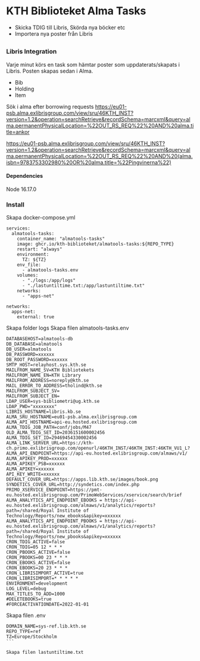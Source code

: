 # KTH Biblioteket Alma Tasks
- Skicka TDIG till Libris, Skörda nya böcker etc
- Importera nya poster från Libris

##

### Libris Integration

Varje minut körs en task som hämtar poster som uppdaterats/skapats i Libris.
Posten skapas sedan i Alma.
 - Bib
 - Holding
 - Item


Sök i alma efter borrowing requests
https://eu01-psb.alma.exlibrisgroup.com/view/sru/46KTH_INST?version=1.2&operation=searchRetrieve&recordSchema=marcxml&query=alma.permanentPhysicalLocation=%22OUT_RS_REQ%22%20AND%20alma.title=ankor

https://eu01-psb.alma.exlibrisgroup.com/view/sru/46KTH_INST?version=1.2&operation=searchRetrieve&recordSchema=marcxml&query=alma.permanentPhysicalLocation=%22OUT_RS_REQ%22%20AND%20(alma.isbn=9783753302980%20OR%20alma.title=%22Pingvinerna%22)



#### Dependencies

Node 16.17.0

### Install
Skapa docker-compose.yml
```
services:
  almatools-tasks:
    container_name: "almatools-tasks"
    image: ghcr.io/kth-biblioteket/almatools-tasks:${REPO_TYPE}
    restart: "always"
    environment:
      TZ: ${TZ}
    env_file:
      - almatools-tasks.env
    volumes:
      - "./logs:/app/logs"
      - "./lastuntiltime.txt:/app/lastuntiltime.txt"
    networks:
      - "apps-net"

networks:
  apps-net:
    external: true
```

Skapa folder logs
Skapa filen almatools-tasks.env
````
DATABASEHOST=almatools-db
DB_DATABASE=almatools
DB_USER=almatools
DB_PASSWORD=xxxxxx
DB_ROOT_PASSWORD=xxxxxx
SMTP_HOST=relayhost.sys.kth.se
MAILFROM_NAME_SV=KTH Bibliotekets
MAILFROM_NAME_EN=KTH Library
MAILFROM_ADDRESS=noreply@kth.se
MAIL_ERROR_TO_ADDRESS=tholind@kth.se
MAILFROM_SUBJECT_SV=
MAILFROM_SUBJECT_EN=
LDAP_USER=sys-bibliometri@ug.kth.se
LDAP_PWD="xxxxxxxx"
LIBRIS_HOSTNAME=libris.kb.se
ALMA_SRU_HOSTNAME=eu01-psb.alma.exlibrisgroup.com
ALMA_API_HOSTNAME=api-eu.hosted.exlibrisgroup.com
ALMA_TDIG_JOB_PATH=conf/jobs/M47
OLD_ALMA_TDIG_SET_ID=2036151600002456
ALMA_TDIG_SET_ID=29469454330002456
ALMA_LINK_SERVER_URL=https://kth-ch.primo.exlibrisgroup.com/openurl/46KTH_INST/46KTH_INST:46KTH_VU1_L?
ALMA_API_ENDPOINT=https://api-eu.hosted.exlibrisgroup.com/almaws/v1/
ALMA_APIKEY_PROD=xxxxxx
ALMA_APIKEY_PSB=xxxxxx
ALMA_APIKEY=xxxxxx
API_KEY_WRITE=xxxxxx
DEFAULT_COVER_URL=https://apps.lib.kth.se/images/book.png
SYNDETICS_COVER_URL=http://syndetics.com/index.php
PRIMO_XSERVICE_ENDPOINT=https://pmt-eu.hosted.exlibrisgroup.com/PrimoWebServices/xservice/search/brief
ALMA_ANALYTICS_API_ENDPOINT_EBOOKS = https://api-eu.hosted.exlibrisgroup.com/almaws/v1/analytics/reports?path=/shared/Royal Institute of Technology/Reports/new_ebooks&apikey=xxxxxx
ALMA_ANALYTICS_API_ENDPOINT_PBOOKS = https://api-eu.hosted.exlibrisgroup.com/almaws/v1/analytics/reports?path=/shared/Royal Institute of Technology/Reports/new_pbooks&apikey=xxxxxx
CRON_TDIG_ACTIVE=false
CRON_TDIG=05 12 * * *
CRON_PBOOKS_ACTIVE=false
CRON_PBOOKS=00 23 * * *
CRON_EBOOKS_ACTIVE=false
CRON_EBOOKS=20 23 * * *
CRON_LIBRISIMPORT_ACTIVE=true
CRON_LIBRISIMPORT=* * * * *
ENVIRONMENT=development
LOG_LEVEL=debug
MAX_TITLES_TO_ADD=1000
#DELETEBOOKS=true
#FORCEACTIVATIONDATE=2022-01-01
````

Skapa filen .env
````
DOMAIN_NAME=sys-ref.lib.kth.se
REPO_TYPE=ref
TZ=Europe/Stockholm
```

Skapa filen lastuntiltime.txt